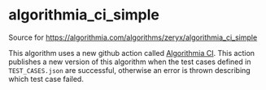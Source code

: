 # algorithmia_ci_simple
Source for https://algorithmia.com/algorithms/zeryx/algorithmia_ci_simple


This algorithm uses a new github action called [Algorithmia CI](https://github.com/marketplace/actions/algorithmia-ci). This action publishes a new version of this algorithm when the test cases defined in `TEST_CASES.json` are successful, otherwise an error is thrown describing which test case failed.


